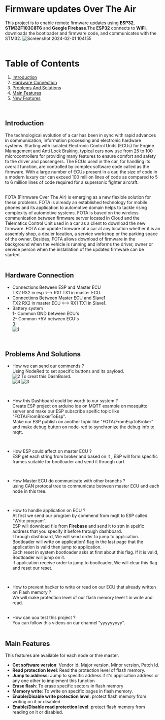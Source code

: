 # Firmware updates Over The Air
This project is to enable remote firmware updates using **ESP32**, **STM32F103C8T6** and **Geogle Firebase**.The **ESP32** connects to **WiFi**, downloads the bootloader and firmware code, and communicates with the STM32.
![Screenshot 2024-02-01 104155](https://github.com/ShehabAldeenMo/Fireware-Over-The-Air/assets/114957788/b0d02c6f-00ba-4343-941e-dbdb82eed83a)
<br />
<br />

# Table of Contents
1. [Introduction](#Introduction)
2. [Hardware Connection](#Hardware-Connection)
3. [Problems And Solutions](#Problems-And-Solutions)
4. [Main Features](#Main-Features)
7. [New Features](#New-Features)
<br />

## Introduction
The technological evolution of a car has been in sync with rapid advances in communication, information processing and electronic hardware systems. Starting with isolated Electronic Control Units (ECUs) for Engine Management and Anti Lock Braking, typical cars now use from 25 to 100 microcontrollers for providing many features to ensure comfort and safety to the driver and passengers. The ECUs used in the car, for handling its overall function, are controlled by complex software code called as the firmware. With a large number of ECUs present in a car, the size of code in a modern luxury car can exceed 100 million lines of code as compared to 5 to 6 million lines of code required for a supersonic fighter aircraft.<br /><br />

FOTA (Firmware Over The Air) is emerging as a new flexible solution for these problems. FOTA is already an established technology for mobile phones and its application to automotive domain helps to tackle rising complexity of automotive systems. FOTA is based on the wireless communication between firmware server located in Cloud and the Telematics Control Unit used in a car as a client to download the new firmware. FOTA can update firmware of a car at any location whether it is an assembly shop, a dealer location, a service workshop or the parking space of the owner. Besides, FOTA allows download of firmware in the background when the vehicle is running and informs the driver, owner or service person when the installation of the updated firmware can be started. <br /><br />

## Hardware Connection
+ Connections Between ESP and Master ECU <br />
  TX2 RX2 in esp <--> RX1 TX1 in master ECU. <br />
+ Connections Between Master ECU and Slave1 <br />
  TX2 RX2 in master ECU  <--> RX1 TX1 in Slave1. <br />
+ Battery system <br />
  1- Common GND between ECU's <br />
  2- Common +5V between ECU's <br />
  3- <br />
   ![1](https://github.com/ShehabAldeenMo/Fireware-Over-The-Air/assets/114957788/7fd09093-9b70-4d22-869e-dbd47c58c8d5)
<br />

## Problems And Solutions
+ How we can send our commends ?<br />
Using NodeRed to set specific buttons and its payload.<br />
![2](https://github.com/ShehabAldeenMo/Fireware-Over-The-Air/assets/114957788/0067602c-42fd-44ba-9284-88b8213e6ab9)
To creat this DashBoard.<br />
![4](https://github.com/ShehabAldeenMo/Fireware-Over-The-Air/assets/114957788/f0a3ac6f-07d1-4455-a9f5-8809f6f2854b)
![3](https://github.com/ShehabAldeenMo/Fireware-Over-The-Air/assets/114957788/46e2c23c-9ef1-4cb2-b91d-d4a114f3f039)
<br />

+ How this Dashboard could be worth to our system ? <br />
Create ESP project on arduino ide on MQTT example on mosquitto server and make our ESP subscribe speific topic like "FOTA/FromBrokerToEsp". <br />
Make our ESP publish on another topic like "FOTA/FromEspToBroker" and make debug button on node-red to synchronize the debug info to mqtt.  <br />
<br />

+ How ESP could affect on master ECU ?  <br />
ESP get each string from broker and based on it , ESP will form specific frames suitable for bootloader and send it thruogh uart.
 <br />
 
+ How Master ECU do communicate with other branchs ? <br />
using CAN protocal tree to communicate between master ECU and each node in this tree.
 <br />
 
+ How to handle application on ECU ?  <br />
At first we send our program by commend from mqtt to ESP called "Write program". <br />
ESP will download file from **Firebase** and send it to stm in speific address that you specify it before through dashboard. <br />
Through dashboard, We will send order to jump to application. Bootloader will write on application1 flag in the last page that the application is valid then jump to application. <br />
Each reset in system bootloader asks at first about this flag. If it is valid, Bootloader will jump on it. <br />
If application receive order to jump to bootloader, We will clear this flag and reset our reset. <br />
 <br />
 
+ How to prevent hacker to write or read on our ECU that already written on Flash memory ? <br />
We will make protection level of our flash memory level 1 in write and read.  <br />  <br />

+ How can uou test this project ? <br />
You can follow this videos on our channel "yyyyyyyyy".  <br />  <br />

## Main Features
This features are available for each node or thre master. <br /> 
+ **Get software version**: Vendor Id, Major version, Minor version, Patch Id.
+ **Read protection level**: Read the protection level of flash memory.
+ **Jump to address**: Jump to specific address if it's application address or any one other to implement this function 
+ **Erase flash**: To erase specific sectors in flash memory
+ **Memory write**: To write on specific pages in flash memory.
+ **Enable/Disable write protection level**: protect flash memory from writing on it or disabled.
+ **Enable/Disable read protection level**: protect  flash memory from reading on it or disabled.

